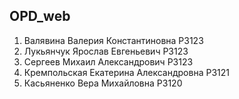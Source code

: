 ## OPD_web
1) Валявина Валерия Константиновна Р3123
2) Лукьянчук Ярослав Евгеньевич Р3123
3) Сергеев Михаил Александрович Р3123
4) Кремпольская Екатерина Александровна Р3121
5) Касьяненко Вера Михайловна P3120
